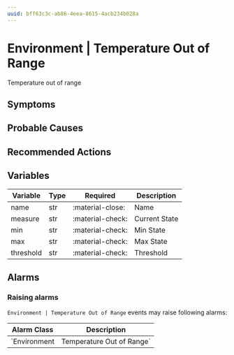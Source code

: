 ```yaml
---
uuid: bff63c3c-ab86-4eea-8615-4acb234b028a
---
```

# Environment | Temperature Out of Range

Temperature out of range

## Symptoms

## Probable Causes

## Recommended Actions

## Variables

Variable | Type | Required | Description
--- | --- | --- | ---
name | str | :material-close: | Name
measure | str | :material-check: | Current State
min | str | :material-check: | Min State
max | str | :material-check: | Max State
threshold | str | :material-check: | Threshold

## Alarms

### Raising alarms

`Environment | Temperature Out of Range` events may raise following alarms:

Alarm Class | Description
--- | ---
`Environment | Temperature Out of Range` | dispose
